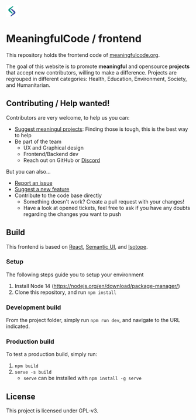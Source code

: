 ![Meaningfulcode Logo](public/favicon-32x32.png)

# MeaningfulCode / frontend

This repository holds the frontend code of [meaningfulcode.org](https://meaningfulcode.org).

The goal of this website is to promote **meaningful** and opensource **projects** that accept new contributors, willing to make a difference. Projects are regrouped in different categories: Health, Education, Environment, Society, and Humanitarian.

## Contributing / Help wanted!

Contributors are very welcome, to help us you can:

* [Suggest meaningul projects](https://github.com/Meaningful-Code/meaningfulcode-frontend/issues/new?assignees=&labels=meaningful+project&template=meaningful_project.md&title=Meaningful+project%3A+): Finding those is tough, this is the best way to help
* Be part of the team
  * UX and Graphical design
  * Frontend/Backend dev
  * Reach out on GitHub or [Discord](https://discord.gg/KPAm7wd7fJ)

But you can also...
* [Report an issue](https://github.com/Meaningful-Code/meaningfulcode-frontend/issues/new?assignees=&labels=bug&template=bug_report.md&title=Bug%3A+)
* [Suggest a new feature](https://github.com/Meaningful-Code/meaningfulcode-frontend/issues/new?assignees=&labels=enhancement&template=feature_request.md&title=Feature%3A+)
* Contribute to the code base directly
    * Something doesn't work? Create a pull request with your changes!
    * Have a look at opened tickets, feel free to ask if you have any doubts regarding the changes you want to push

## Build

This frontend is based on [React](https://reactjs.org/), [Semantic UI](https://react.semantic-ui.com/), and [Isotope](https://isotope.metafizzy.co/).

### Setup

The following steps guide you to setup your environment

1. Install Node 14 (https://nodejs.org/en/download/package-manager/)
1. Clone this repository, and run `npm install`

### Development build

From the project folder, simply run `npm run dev`, and navigate to the URL indicated.

### Production build

To test a production build, simply run:

1. `npm build`
1. `serve -s build`
    * `serve` can be installed with `npm install -g serve`

## License

This project is licensed under GPL-v3.
